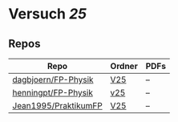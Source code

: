 # Versuch *25*

## Repos

|                        Repo                        |                            Ordner                            |PDFs|
|----------------------------------------------------|--------------------------------------------------------------|----|
|[dagbjoern/FP-Physik](../repo/dagbjoern/FP-Physik)  |[V25](https://github.com/dagbjoern/FP-Physik/tree/master/V25) |–   |
|[henningpt/FP-Physik](../repo/henningpt/FP-Physik)  |[v25](https://github.com/henningpt/FP-Physik/tree/master/v25) |–   |
|[Jean1995/PraktikumFP](../repo/Jean1995/PraktikumFP)|[V25](https://github.com/Jean1995/PraktikumFP/tree/master/V25)|–   |
